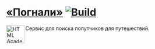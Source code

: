 # [«Погнали»](https://micknar.github.io/pognali/) [![Build](https://github.com/micknar/pognali/actions/workflows/build.yml/badge.svg)](https://github.com/micknar/pognali/actions/workflows/build.yml)



<a href="https://htmlacademy.ru/intensive/adaptive"><img align="left" width="50" height="50" alt="HTML Academy" src="https://up.htmlacademy.ru/static/img/intensive/adaptive/logo-for-github-2.png"></a>

Сервис для поиска попутчиков для путешествий.
